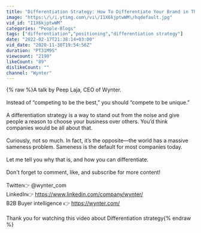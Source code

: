 ```yaml
---
title: "Differentiation Strategy: How To Differentiate Your Brand in The Sea of Sameness by Peep Laja"
image: "https:\/\/i.ytimg.com\/vi\/I1X6kjptwWM\/hqdefault.jpg"
vid_id: "I1X6kjptwWM"
categories: "People-Blogs"
tags: ["differentiation","positioning","differentiation strategy"]
date: "2022-02-17T21:38:14+03:00"
vid_date: "2020-11-30T19:54:56Z"
duration: "PT31M9S"
viewcount: "2190"
likeCount: "89"
dislikeCount: ""
channel: "Wynter"
---
```

{% raw %}A talk by Peep Laja, CEO of Wynter. <br /><br />Instead of “competing to be the best,” you should “compete to be unique.”<br /><br />A differentiation strategy is a way to stand out from the noise and give people a reason to choose your business over others. You’d think companies would be all about that.<br /><br />Curiously, not so much. In fact, it’s the opposite—the world has a massive sameness problem. Sameness is the default for most companies today.<br /><br />Let me tell you why that is, and how you can differentiate.<br /><br />Don't forget to comment, like, and subscribe for more content!<br /><br />Twitter👉 @wynter_com<br />LinkedIn👉 <a rel="nofollow" target="blank" href="https://www.linkedin.com/company/wynter/">https://www.linkedin.com/company/wynter/</a> <br />B2B Buyer intelligence 👉 <a rel="nofollow" target="blank" href="https://wynter.com/">https://wynter.com/</a><br /><br />Thank you for watching this video about Differentiation strategy{% endraw %}
